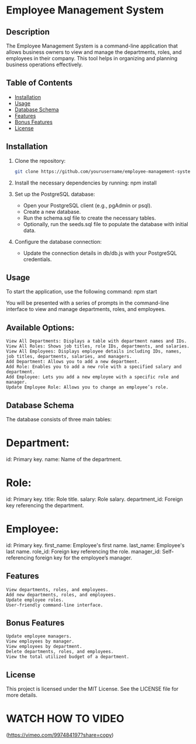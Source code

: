 # Employee Management System

## Description

The Employee Management System is a command-line application that allows business owners to view and manage the departments, roles, and employees in their company. This tool helps in organizing and planning business operations effectively.

## Table of Contents

- [Installation](#installation)
- [Usage](#usage)
- [Database Schema](#database-schema)
- [Features](#features)
- [Bonus Features](#bonus-features)
- [License](#license)

## Installation

1. Clone the repository:
    ```bash
    git clone https://github.com/yourusername/employee-management-system.git
    ```

2. Install the necessary dependencies by running:
    npm install

3. Set up the PostgreSQL database:
    - Open your PostgreSQL client (e.g., pgAdmin or psql).
    - Create a new database.
    - Run the schema.sql file to create the necessary tables.
    - Optionally, run the seeds.sql file to populate the database with initial data.

4. Configure the database connection:
    - Update the connection details in db/db.js with your PostgreSQL credentials.

## Usage

To start the application, use the following command:
    npm start

You will be presented with a series of prompts in the command-line interface to view and manage departments, roles, and employees.

## Available Options:
    View All Departments: Displays a table with department names and IDs.
    View All Roles: Shows job titles, role IDs, departments, and salaries.
    View All Employees: Displays employee details including IDs, names, job titles, departments, salaries, and managers.
    Add Department: Allows you to add a new department.
    Add Role: Enables you to add a new role with a specified salary and department.
    Add Employee: Lets you add a new employee with a specific role and manager.
    Update Employee Role: Allows you to change an employee’s role.

## Database Schema
    
The database consists of three main tables:

# Department:

id: Primary key.
name: Name of the department.

# Role:

id: Primary key.
title: Role title.
salary: Role salary.
department_id: Foreign key referencing the department.

# Employee:

id: Primary key.
first_name: Employee's first name.
last_name: Employee's last name.
role_id: Foreign key referencing the role.
manager_id: Self-referencing foreign key for the employee’s manager.

## Features
    View departments, roles, and employees.
    Add new departments, roles, and employees.
    Update employee roles.
    User-friendly command-line interface.

## Bonus Features
    Update employee managers.
    View employees by manager.
    View employees by department.
    Delete departments, roles, and employees.
    View the total utilized budget of a department.

## License 
This project is licensed under the MIT License. See the LICENSE file for more details.

# WATCH HOW TO VIDEO
(https://vimeo.com/997484197?share=copy)
